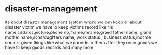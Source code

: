 # disaster-management
its about disaster management system where we can keep all about disaster victim 
we have to keep victims record like his name,addarss,picture,phone no,fname,mname,grand father name, grand mother name,sons/dughters name, work status , business status,income source, given things like what we porvide to them after they reciv goods  we have to keep goods  records and many more 
